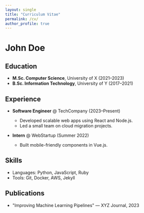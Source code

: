 ```yaml
---
layout: single
title: "Curriculum Vitae"
permalink: /cv/
author_profile: true
---
```

# John Doe

## Education
- **M.Sc. Computer Science**, University of X (2021–2023)
- **B.Sc. Information Technology**, University of Y (2017–2021)

## Experience
- **Software Engineer** @ TechCompany (2023–Present)
  - Developed scalable web apps using React and Node.js.
  - Led a small team on cloud migration projects.

- **Intern** @ WebStartup (Summer 2022)
  - Built mobile-friendly components in Vue.js.

## Skills
- Languages: Python, JavaScript, Ruby
- Tools: Git, Docker, AWS, Jekyll

## Publications
- "Improving Machine Learning Pipelines" — XYZ Journal, 2023
